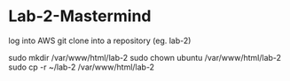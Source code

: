 # Lab-2-Mastermind

log into AWS
git clone into a repository (eg. lab-2)

sudo mkdir /var/www/html/lab-2
sudo chown ubuntu /var/www/html/lab-2 
sudo cp -r ~/lab-2 /var/www/html/lab-2

